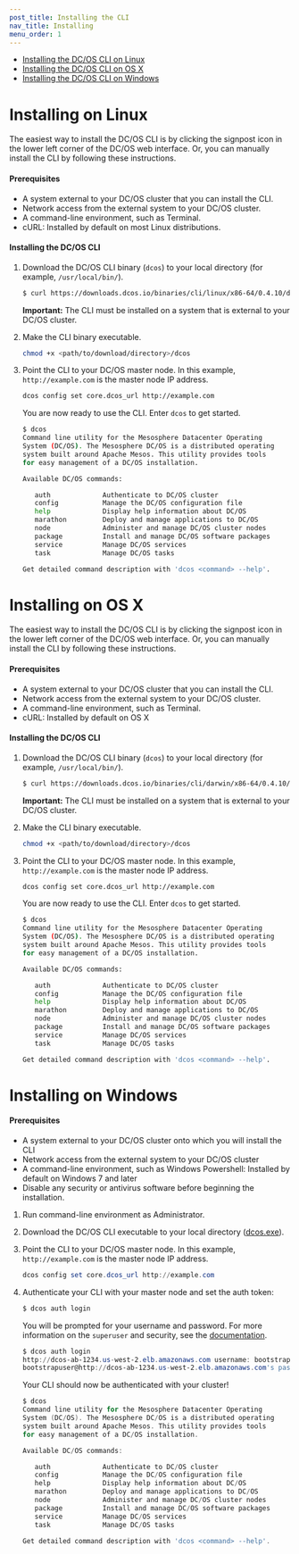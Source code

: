 ```yaml
---
post_title: Installing the CLI
nav_title: Installing
menu_order: 1
---
```


*   [Installing the DC/OS CLI on Linux][1]
*   [Installing the DC/OS CLI on OS X][2]
*   [Installing the DC/OS CLI on Windows][3]

# <a name="linux"></a>Installing on Linux

The easiest way to install the DC/OS CLI is by clicking the signpost icon in the lower left corner of the DC/OS web interface. Or, you can manually install the CLI by following these instructions.

#### Prerequisites

*   A system external to your DC/OS cluster that you can install the CLI.
*   Network access from the external system to your DC/OS cluster.
*   A command-line environment, such as Terminal.
*   cURL: Installed by default on most Linux distributions.

#### Installing the DC/OS CLI

1.  Download the DC/OS CLI binary (`dcos`) to your local directory (for example, `/usr/local/bin/`).

    ```bash
    $ curl https://downloads.dcos.io/binaries/cli/linux/x86-64/0.4.10/dcos
    ```
    
    **Important:** The CLI must be installed on a system that is external to your DC/OS cluster.

1.  Make the CLI binary executable.
 
    ```bash
    chmod +x <path/to/download/directory>/dcos
    ```

1.  Point the CLI to your DC/OS master node. In this example, `http://example.com` is the master node IP address.

    ```bash
    dcos config set core.dcos_url http://example.com
    ```

    You are now ready to use the CLI. Enter `dcos` to get started.
    
    ```bash
    $ dcos
    Command line utility for the Mesosphere Datacenter Operating
    System (DC/OS). The Mesosphere DC/OS is a distributed operating
    system built around Apache Mesos. This utility provides tools
    for easy management of a DC/OS installation.
    
    Available DC/OS commands:
    
       auth           	Authenticate to DC/OS cluster
       config         	Manage the DC/OS configuration file
       help           	Display help information about DC/OS
       marathon       	Deploy and manage applications to DC/OS
       node           	Administer and manage DC/OS cluster nodes
       package        	Install and manage DC/OS software packages
       service        	Manage DC/OS services
       task           	Manage DC/OS tasks
    
    Get detailed command description with 'dcos <command> --help'.
    ```

# <a name="osx"></a>Installing on OS X

The easiest way to install the DC/OS CLI is by clicking the signpost icon in the lower left corner of the DC/OS web interface. Or, you can manually install the CLI by following these instructions.

#### Prerequisites

*   A system external to your DC/OS cluster that you can install the CLI.
*   Network access from the external system to your DC/OS cluster.
*   A command-line environment, such as Terminal.
*   cURL: Installed by default on OS X

#### Installing the DC/OS CLI

1.  Download the DC/OS CLI binary (`dcos`) to your local directory (for example, `/usr/local/bin/`).

    ```bash
    $ curl https://downloads.dcos.io/binaries/cli/darwin/x86-64/0.4.10/dcos
    ```
    
    **Important:** The CLI must be installed on a system that is external to your DC/OS cluster.

1.  Make the CLI binary executable.
 
    ```bash
    chmod +x <path/to/download/directory>/dcos
    ```

1.  Point the CLI to your DC/OS master node. In this example, `http://example.com` is the master node IP address.

    ```bash
    dcos config set core.dcos_url http://example.com
    ```

    You are now ready to use the CLI. Enter `dcos` to get started.
    
    ```bash
    $ dcos
    Command line utility for the Mesosphere Datacenter Operating
    System (DC/OS). The Mesosphere DC/OS is a distributed operating
    system built around Apache Mesos. This utility provides tools
    for easy management of a DC/OS installation.
    
    Available DC/OS commands:
    
       auth           	Authenticate to DC/OS cluster
       config         	Manage the DC/OS configuration file
       help           	Display help information about DC/OS
       marathon       	Deploy and manage applications to DC/OS
       node           	Administer and manage DC/OS cluster nodes
       package        	Install and manage DC/OS software packages
       service        	Manage DC/OS services
       task           	Manage DC/OS tasks
    
    Get detailed command description with 'dcos <command> --help'.
    ```

# <a name="windows"></a>Installing on Windows

#### Prerequisites

*   A system external to your DC/OS cluster onto which you will install the CLI
*   Network access from the external system to your DC/OS cluster
*   A command-line environment, such as Windows Powershell: Installed by default on Windows 7 and later
*   Disable any security or antivirus software before beginning the installation.


1.  Run command-line environment as Administrator.

1.  Download the DC/OS CLI executable to your local directory ([dcos.exe](https://downloads.dcos.io/binaries/cli/windows/x86-64/0.4.10/dcos.exe)).

1.  Point the CLI to your DC/OS master node. In this example, `http://example.com` is the master node IP address.

    ```powershell
    dcos config set core.dcos_url http://example.com
    ```
    
1.  Authenticate your CLI with your master node and set the auth token:
   
    ```powershell
    $ dcos auth login
    ```
    
    You will be prompted for your username and password. For more information on the `superuser` and security, see the [documentation](/1.7/administration/id-and-access-mgt/).
    
    ```powershell
    $ dcos auth login
    http://dcos-ab-1234.us-west-2.elb.amazonaws.com username: bootstrapuser
    bootstrapuser@http://dcos-ab-1234.us-west-2.elb.amazonaws.com's password: 
    ```
    
    Your CLI should now be authenticated with your cluster!
    
    ```powershell
    $ dcos
    Command line utility for the Mesosphere Datacenter Operating
    System (DC/OS). The Mesosphere DC/OS is a distributed operating
    system built around Apache Mesos. This utility provides tools
    for easy management of a DC/OS installation.
    
    Available DC/OS commands:
    
       auth           	Authenticate to DC/OS cluster
       config         	Manage the DC/OS configuration file
       help           	Display help information about DC/OS
       marathon       	Deploy and manage applications to DC/OS
       node           	Administer and manage DC/OS cluster nodes
       package        	Install and manage DC/OS software packages
       service        	Manage DC/OS services
       task           	Manage DC/OS tasks
    
    Get detailed command description with 'dcos <command> --help'.
    ```

 [1]: #linux
 [2]: #osx
 [3]: #windows
 [3]: http://git-scm.com/download/mac
